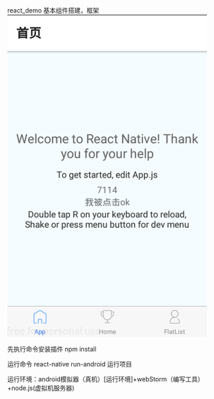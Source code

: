 react_demo
 基本组件搭建，框架
   ![image](https://github.com/pingcc/reactnative_demo/blob/master/pages/Image/screen.png?raw=true)

  先执行命令安装插件
   npm install


   运行命令
   react-native run-android
   运行项目


   运行环境：android模拟器（真机）[运行环境]+webStorm（编写工具）+node.js(虚拟机服务器)



